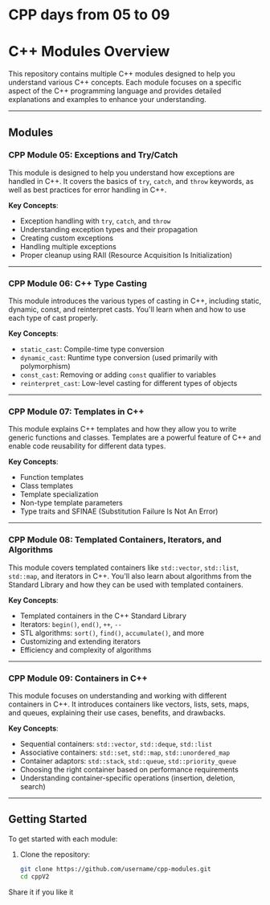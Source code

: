 # CPP days from 05 to 09

# C++ Modules Overview

This repository contains multiple C++ modules designed to help you understand various C++ concepts. Each module focuses on a specific aspect of the C++ programming language and provides detailed explanations and examples to enhance your understanding.

---

## **Modules**

### **CPP Module 05: Exceptions and Try/Catch**

This module is designed to help you understand how exceptions are handled in C++. It covers the basics of `try`, `catch`, and `throw` keywords, as well as best practices for error handling in C++.

**Key Concepts**:
- Exception handling with `try`, `catch`, and `throw`
- Understanding exception types and their propagation
- Creating custom exceptions
- Handling multiple exceptions
- Proper cleanup using RAII (Resource Acquisition Is Initialization)

---

### **CPP Module 06: C++ Type Casting**

This module introduces the various types of casting in C++, including static, dynamic, const, and reinterpret casts. You'll learn when and how to use each type of cast properly.

**Key Concepts**:
- `static_cast`: Compile-time type conversion
- `dynamic_cast`: Runtime type conversion (used primarily with polymorphism)
- `const_cast`: Removing or adding `const` qualifier to variables
- `reinterpret_cast`: Low-level casting for different types of objects

---

### **CPP Module 07: Templates in C++**

This module explains C++ templates and how they allow you to write generic functions and classes. Templates are a powerful feature of C++ and enable code reusability for different data types.

**Key Concepts**:
- Function templates
- Class templates
- Template specialization
- Non-type template parameters
- Type traits and SFINAE (Substitution Failure Is Not An Error)

---

### **CPP Module 08: Templated Containers, Iterators, and Algorithms**

This module covers templated containers like `std::vector`, `std::list`, `std::map`, and iterators in C++. You'll also learn about algorithms from the Standard Library and how they can be used with templated containers.

**Key Concepts**:
- Templated containers in the C++ Standard Library
- Iterators: `begin()`, `end()`, `++`, `--`
- STL algorithms: `sort()`, `find()`, `accumulate()`, and more
- Customizing and extending iterators
- Efficiency and complexity of algorithms

---

### **CPP Module 09: Containers in C++**

This module focuses on understanding and working with different containers in C++. It introduces containers like vectors, lists, sets, maps, and queues, explaining their use cases, benefits, and drawbacks.

**Key Concepts**:
- Sequential containers: `std::vector`, `std::deque`, `std::list`
- Associative containers: `std::set`, `std::map`, `std::unordered_map`
- Container adaptors: `std::stack`, `std::queue`, `std::priority_queue`
- Choosing the right container based on performance requirements
- Understanding container-specific operations (insertion, deletion, search)

---

## **Getting Started**

To get started with each module:

1. Clone the repository:
   ```bash
   git clone https://github.com/username/cpp-modules.git
   cd cppV2

Share it if you like it
